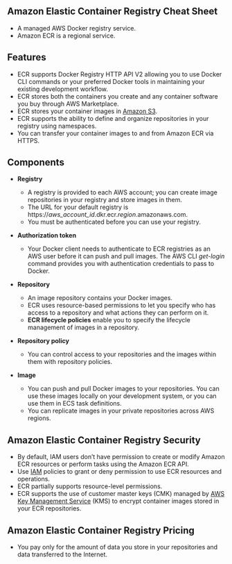 ## Amazon Elastic Container Registry Cheat Sheet

- A managed AWS Docker registry service.
- Amazon ECR is a regional service.

## **Features**

- ECR supports Docker Registry HTTP API V2 allowing you to use Docker CLI commands or your preferred Docker tools in maintaining your existing development workflow.
- ECR stores both the containers you create and any container software you buy through AWS Marketplace.
- ECR stores your container images in [Amazon S3](https://tutorialsdojo.com/amazon-s3/).
- ECR supports the ability to define and organize repositories in your registry using namespaces.
- You can transfer your container images to and from Amazon ECR via HTTPS.

## **Components**

- **Registry**
    - A registry is provided to each AWS account; you can create image repositories in your registry and store images in them.
    - The URL for your default registry is https://_aws_account_id_.dkr.ecr._region_.amazonaws.com.
    - You must be authenticated before you can use your registry.

- **Authorization token**
    - Your Docker client needs to authenticate to ECR registries as an AWS user before it can push and pull images. The AWS CLI _get-login_ command provides you with authentication credentials to pass to Docker.

- **Repository**
    - An image repository contains your Docker images.
    - ECR uses resource-based permissions to let you specify who has access to a repository and what actions they can perform on it.
    - **ECR lifecycle policies** enable you to specify the lifecycle management of images in a repository.

- **Repository policy**
    - You can control access to your repositories and the images within them with repository policies.

- **Image**
    - You can push and pull Docker images to your repositories. You can use these images locally on your development system, or you can use them in ECS task definitions.
    - You can replicate images in your private repositories across AWS regions.

## **Amazon Elastic Container Registry Security**

- By default, IAM users don’t have permission to create or modify Amazon ECR resources or perform tasks using the Amazon ECR API.
- Use [IAM](https://tutorialsdojo.com/aws-identity-and-access-management-iam/) policies to grant or deny permission to use ECR resources and operations.
- ECR partially supports resource-level permissions.
- ECR supports the use of customer master keys (CMK) managed by [AWS Key Management Service](https://tutorialsdojo.com/aws-key-management-service-aws-kms/) (KMS) to encrypt container images stored in your ECR repositories.

## **Amazon Elastic Container Registry Pricing**

- You pay only for the amount of data you store in your repositories and data transferred to the Internet.